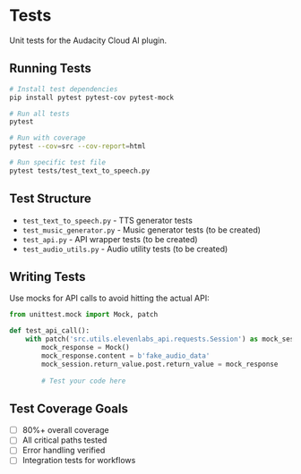 # Tests

Unit tests for the Audacity Cloud AI plugin.

## Running Tests

```bash
# Install test dependencies
pip install pytest pytest-cov pytest-mock

# Run all tests
pytest

# Run with coverage
pytest --cov=src --cov-report=html

# Run specific test file
pytest tests/test_text_to_speech.py
```

## Test Structure

- `test_text_to_speech.py` - TTS generator tests
- `test_music_generator.py` - Music generator tests (to be created)
- `test_api.py` - API wrapper tests (to be created)
- `test_audio_utils.py` - Audio utility tests (to be created)

## Writing Tests

Use mocks for API calls to avoid hitting the actual API:

```python
from unittest.mock import Mock, patch

def test_api_call():
    with patch('src.utils.elevenlabs_api.requests.Session') as mock_session:
        mock_response = Mock()
        mock_response.content = b'fake_audio_data'
        mock_session.return_value.post.return_value = mock_response
        
        # Test your code here
```

## Test Coverage Goals

- [ ] 80%+ overall coverage
- [ ] All critical paths tested
- [ ] Error handling verified
- [ ] Integration tests for workflows
